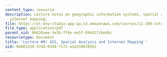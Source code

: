 ```yaml
---
content_type: resource
description: Lecture notes on geographic information systems, spatial analysis, and
  internet mapping.
file: https://ol-ocw-studio-app-qa.s3.amazonaws.com/courses/11-208-introduction-to-computers-in-public-management-ii-january-iap-2002/0e601539374203497172a5e2506285b2_lect9.pdf
file_type: application/pdf
parent_uid: 09d20aee-3e3b-ff6e-ee5f-89d41fcbedbc
resourcetype: Document
title: 'Lecture #9: GIS, Spatial Analysis and Internet Mapping '
uid: 0e601539-3742-0349-7172-a5e2506285b2
---
```

